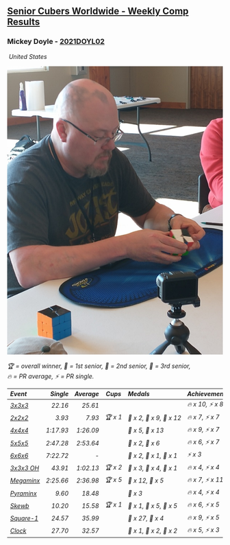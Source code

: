 <style>table {white-space: nowrap;}</style>
<link rel="stylesheet" type="text/css" href="/scw-comp/css/flags.css" />

## [Senior Cubers Worldwide - Weekly Comp Results](/scw-comp/results/)
### Mickey Doyle - [2021DOYL02](https://www.worldcubeassociation.org/persons/2021DOYL02)

<i class="flag flag-US" />&nbsp;United States

![Mickey Doyle](1644595509.jpg)

<span style="white-space: nowrap;">🏆 = overall winner</span>, <span style="white-space: nowrap;">🥇 = 1st senior</span>, <span style="white-space: nowrap;">🥈 = 2nd senior</span>, <span style="white-space: nowrap;">🥉 = 3rd senior</span>, <span style="white-space: nowrap;">🔥 = PR average</span>, <span style="white-space: nowrap;">⚡ = PR single</span>.

| Event | Single | Average | Cups | Medals | Achievements|
| :-- | --: | --: | :--: | :-- | :-- |
| [3x3x3](333.md) | 22.16 | 25.61 |  |  | 🔥 x 10, ⚡ x 8 |
| [2x2x2](222.md) | 3.93 | 7.93 | 🏆 x 1 | 🥇 x 2, 🥈 x 9, 🥉 x 12 | 🔥 x 7, ⚡ x 7 |
| [4x4x4](444.md) | 1:17.93 | 1:26.09 |  | 🥈 x 5, 🥉 x 13 | 🔥 x 9, ⚡ x 7 |
| [5x5x5](555.md) | 2:47.28 | 2:53.64 |  | 🥈 x 2, 🥉 x 6 | 🔥 x 6, ⚡ x 7 |
| [6x6x6](666.md) | 7:22.72 | - |  | 🥇 x 2, 🥈 x 1, 🥉 x 1 | ⚡ x 3 |
| [3x3x3 OH](333oh.md) | 43.91 | 1:02.13 | 🏆 x 2 | 🥇 x 3, 🥈 x 4, 🥉 x 1 | 🔥 x 4, ⚡ x 4 |
| [Megaminx](minx.md) | 2:25.66 | 2:36.98 | 🏆 x 5 | 🥇 x 12, 🥈 x 5 | 🔥 x 7, ⚡ x 11 |
| [Pyraminx](pyram.md) | 9.60 | 18.48 |  | 🥉 x 3 | 🔥 x 4, ⚡ x 4 |
| [Skewb](skewb.md) | 10.20 | 15.58 | 🏆 x 1 | 🥇 x 1, 🥈 x 5, 🥉 x 5 | 🔥 x 6, ⚡ x 5 |
| [Square-1](sq1.md) | 24.57 | 35.99 |  | 🥈 x 27, 🥉 x 4 | 🔥 x 9, ⚡ x 5 |
| [Clock](clock.md) | 27.70 | 32.57 |  | 🥇 x 1, 🥈 x 2, 🥉 x 2 | 🔥 x 5, ⚡ x 3 |

<!-- Global site tag (gtag.js) - Google Analytics -->
<script async src="https://www.googletagmanager.com/gtag/js?id=UA-86348435-3"></script>
<script>window.dataLayer = window.dataLayer || []; function gtag() {dataLayer.push(arguments);} gtag('js', new Date()); gtag('config', 'UA-86348435-3');</script>
